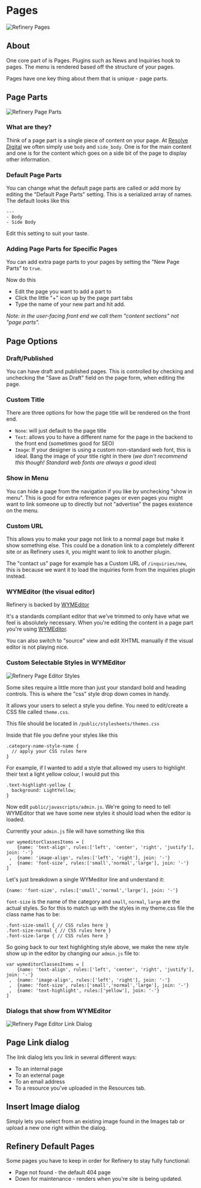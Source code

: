# Pages

![Refinery Pages](http://refinerycms.com/system/images/0000/0656/pages.png)

## About

One core part of is Pages. Plugins such as News and Inquiries hook to pages. The menu is rendered based off the structure of your pages.

Pages have one key thing about them that is unique - page parts.

## Page Parts

![Refinery Page Parts](http://refinerycms.com/system/images/0000/0586/editing-page.png)

### What are they?

Think of a page part is a single piece of content on your page. At [Resolve Digital](http://www.resolvedigital.co.nz) we often simply use ``body`` and ``side_body``. One is for the main content and one is for the content which goes on a side bit of the page to display other information.

### Default Page Parts

You can change what the default page parts are called or add more by editing the "Default Page Parts" setting. This is a serialized array of names. The default looks like this

    --- 
    - Body
    - Side Body
  
Edit this setting to suit your taste.

### Adding Page Parts for Specific Pages

You can add extra page parts to your pages by setting the "New Page Parts" to ``true``.

Now do this

* Edit the page you want to add a part to
* Click the little "+" icon up by the page part tabs
* Type the name of your new part and hit add.

_Note: in the user-facing front end we call them "content sections" not "page parts"._

## Page Options

### Draft/Published

You can have draft and published pages. This is controlled by checking and unchecking the "Save as Draft" field on the page form, when editing the page.

### Custom Title

There are three options for how the page title will be rendered on the front end.

* ``None``: will just default to the page title
* ``Text``: allows you to have a different name for the page in the backend to the front end (sometimes good for SEO)
* ``Image``: If your designer is using a custom non-standard web font, this is ideal. Bang the image of your title right in there (_we don't recommend this though! Standard web fonts are always a good idea_)

### Show in Menu

You can hide a page from the navigation if you like by unchecking "show in menu". This is good for extra reference pages or even pages you might want to link someone up to directly but not "advertise" the pages existence on the menu.

### Custom URL

This allows you to make your page not link to a normal page but make it show something else. This could be a donation link to a completely different site or as Refinery uses it, you might want to link to another plugin.

The "contact us" page for example has a Custom URL of ``/inquiries/new``, this is because we want it to load the inquiries form from the inquiries plugin instead.

### WYMEditor (the visual editor)

Refinery is backed by [WYMEditor](http://www.wymeditor.org/)

It's a standards compliant editor that we've trimmed to only have what we feel is absolutely necessary. When you're editing the content in a page part you're using [WYMEditor](http://www.wymeditor.org/).

You can also switch to "source" view and edit XHTML manually if the visual editor is not playing nice.

### Custom Selectable Styles in WYMEditor

![Refinery Page Editor Styles](http://refinerycms.com/system/images/0000/0596/editing-page-style.png)

Some sites require a little more than just your standard bold and heading controls. This is where the "css" style drop down comes in handy.

It allows your users to select a style you define. You need to edit/create a CSS file called ``theme.css``.

This file should be located in ``/public/stylesheets/themes.css``

Inside that file you define your styles like this

    .category-name-style-name {
      // apply your CSS rules here
    }
    
For example, if I wanted to add a style that allowed my users to highlight their text a light yellow colour, I would put this

    .text-highlight-yellow {
      background: LightYellow;
    }
    
Now edit ``public/javascripts/admin.js``. We're going to need to tell WYMEditor that we have some new styles it should load when the editor is loaded.

Currently your ``admin.js`` file will have something like this

    var wymeditorClassesItems = [
        {name: 'text-align', rules:['left', 'center', 'right', 'justify'], join: '-'}
     ,  {name: 'image-align', rules:['left', 'right'], join: '-'}
     ,  {name: 'font-size', rules:['small','normal','large'], join: '-'}
    ]
    
Let's just breakdown a single WYMeditor line and understand it:

    {name: 'font-size', rules:['small','normal','large'], join: '-'}
    
``font-size`` is the name of the category and ``small``, ``normal``, ``large`` are the actual styles. So for this to match up with the styles in my theme.css file the class name has to be:

    .font-size-small { // CSS rules here }
    .font-size-normal { // CSS rules here }
    .font-size-large { // CSS rules here }
    
So going back to our text highlighting style above, we make the new style show up in the editor by changing our ``admin.js`` file to:

    var wymeditorClassesItems = [
        {name: 'text-align', rules:['left', 'center', 'right', 'justify'], join: '-'}
     ,  {name: 'image-align', rules:['left', 'right'], join: '-'}
     ,  {name: 'font-size', rules:['small','normal','large'], join: '-'}
     ,  {name: 'text-highlight', rules:['yellow'], join: '-'}
    ]

### Dialogs that show from WYMEditor

![Refinery Page Editor Link Dialog](http://refinerycms.com/system/images/0000/0636/link-dialog.png)

## Page Link dialog

The link dialog lets you link in several different ways:

* To an internal page
* To an external page
* To an email address
* To a resource you've uploaded in the Resources tab.

## Insert Image dialog

Simply lets you select from an existing image found in the Images tab or upload a new one right within the dialog.

## Refinery Default Pages

Some pages you have to keep in order for Refinery to stay fully functional:

* Page not found - the default 404 page
* Down for maintenance - renders when you're site is being updated.